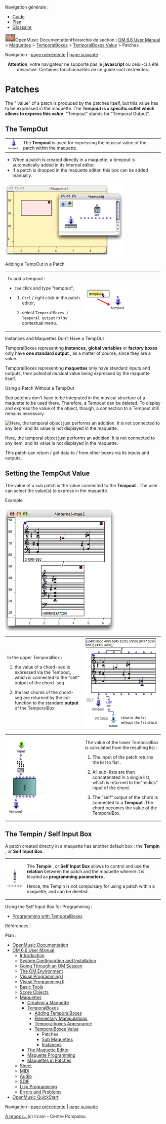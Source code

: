 <div id="tplf" class="tplPage">

<div id="tplh">

<span class="hidden">Navigation générale : </span>

  - [<span>Guide</span>](OM-Documentation.md)
  - [<span>Plan</span>](OM-Documentation_1.md)
  - [<span>Glossaire</span>](OM-Documentation_2.md)

</div>

<div id="tplt">

![empty.gif](../tplRes/page/empty.gif)![logoom1.png](../res/logoom1.png)<span class="tplTi">OpenMusic
Documentation</span><span class="sw_outStack_navRoot"><span class="hidden">Hiérarchie
de section : </span>[<span>OM 6.6 User
Manual</span>](OM-User-Manual.md)<span class="stkSep"> \>
</span>[<span>Maquettes</span>](Maquettes.md)<span class="stkSep"> \>
</span>[<span>TemporalBoxes</span>](TemporalBoxes.md)<span class="stkSep">
\> </span>[<span>TemporalBoxes
Value</span>](TempValues.md)<span class="stkSep"> \>
</span><span class="stkSel_yes"><span>Patches</span></span></span>

</div>

<div class="tplNav">

<span class="hidden">Navigation : </span>[<span>page
précédente</span>](TempValues.md "page précédente(TemporalBoxes Value)")<span class="hidden">
| </span>[<span>page
suivante</span>](MaquetteValue.md "page suivante(Sub Maquettes)")

</div>

<div id="tplc" class="tplc_out_yes">

<div style="text-align: center;">

**Attention**, votre navigateur ne supporte pas le **javascript** ou
celui-ci à été désactivé. Certaines fonctionnalités de ce guide sont
restreintes.

</div>

<div class="headCo">

# <span>Patches</span>

<div class="headCo_co">

<div>

<div class="infobloc">

<div class="txt">

The " value" of a patch is produced by the patches itself, but this
value has to be expressed in the maquette. The **Tempout is a specific
outlet which allows to express this value.** "Tempout" stands for
"Temporal Output".

</div>

</div>

<div class="part">

## <span>The TempOut</span>

<div class="part_co">

<div class="infobloc">

<div class="txt">

|                                                                                   |                                                                                            |
| --------------------------------------------------------------------------------- | ------------------------------------------------------------------------------------------ |
| <span class="iconButton_tim">![tempout\_icon.png](../res/tempout_icon.png)</span> | The **Tempout** is used for expressing the musical value of the patch within the maquette. |

</div>

<div class="txt">

  - <span> When a patch is created directly in a maquette, a tempout is
    automatically added in its internal editor. </span>
  - <span>If a patch is dropped in the maquette editor, this box can be
    added manually.</span>

</div>

<div class="caption">

<div class="caption_co">

![addigntemp1.png](../res/addigntemp1.png)

</div>

</div>

</div>

<div class="infobloc">

<div class="infobloc_ti">

<span>Adding a TempOut in a Patch</span>

</div>

<div class="txtRes">

<table>
<colgroup>
<col style="width: 50%" />
<col style="width: 50%" />
</colgroup>
<tbody>
<tr class="odd">
<td><div class="dk_txtRes_txt txt">
<p>To add a tempout :</p>
<ul>
<li><p><code class="keyboard_tl">Cmd</code> click and type "tempout",</p></li>
</ul>
<ul>
<li><ol>
<li><p><code class="keyboard_tl">Ctrl</code> / right click in the patch editor,</p></li>
<li><p>select <code class="menuPath_tl">TemporalBoxes / Temporal Output</code> in the contextual menu.</p></li>
</ol></li>
</ul>
</div></td>
<td><div class="caption">
<div class="caption_co">
<img src="../res/addigntemp.png" width="139" height="89" alt="addigntemp.png" />
</div>
</div></td>
</tr>
</tbody>
</table>

</div>

</div>

<div class="infobloc">

<div class="infobloc_ti">

<span>Instances and Maquettes Don't Have a TempOut</span>

</div>

<div class="txt">

TemporalBoxes representing **instances,** **global variables** or
**factory boxes** only have **one standard output** , as a matter of
course, since they are a value.

TemporalBoxes representing **maquettes** only have standard inputs and
outputs, their potential musical value being expressed by the maquette
itself.

</div>

</div>

<div class="bloc note">

<div class="bloc_ti note_ti">

<span>Using a Patch Without a TempOut</span>

</div>

<div class="txt">

Sub patches don't have to be integrated in the musical structure of a
maquette to be used there. Therefore, a Tempout can be deleted. To
display and express the value of the object, though, a connection to a
Tempout still remains necessary.

</div>

<div class="caption">

<div class="caption_co">

![Here, the temporal object just performs an addition. It is not
connected to any item, and its value is not displayed in the
maquette.](../res/nomusic1.png)

</div>

<div class="caption_ti">

Here, the temporal object just performs an addition. It is not connected
to any item, and its value is not displayed in the maquette.

</div>

</div>

<div class="txt">

This patch can return / get data to / from other boxes via its inputs
and outputs.

</div>

</div>

</div>

</div>

<div class="part">

## <span>Setting the TempOut Value</span>

<div class="part_co">

<div class="infobloc">

<div class="txt">

The value of a sub patch is the value connected to the **Tempout** . The
user can select the value(s) to express in the maquette.

</div>

</div>

<div class="bloc example">

<div class="bloc_ti example_ti">

<span>Example</span>

</div>

<div class="caption">

<div class="caption_co">

![tempout%2Boutput1.png](../res/tempout%2Boutput1.png)

</div>

</div>

<div class="txtRes">

<table>
<colgroup>
<col style="width: 50%" />
<col style="width: 50%" />
</colgroup>
<tbody>
<tr class="odd">
<td><div class="dk_txtRes_txt txt">
<p>In the upper TemporalBox :</p>
<ol>
<li><p>the value of a chord-seq is expressed via the Tempout, which is connected to the "self" output of the chord-seq</p></li>
<li><p>the last chords of the chord-seq are returned by the cdr function to the standard <strong>output</strong> of the TemporalBox</p></li>
</ol>
</div></td>
<td><div class="caption">
<div class="caption_co">
<img src="../res/tempoutput2.png" width="274" height="294" alt="tempoutput2.png" />
</div>
</div></td>
</tr>
</tbody>
</table>

</div>

<div class="txtRes">

<table>
<colgroup>
<col style="width: 50%" />
<col style="width: 50%" />
</colgroup>
<tbody>
<tr class="odd">
<td><div class="caption">
<div class="caption_co">
<img src="../res/tempoutput1.png" width="104" height="233" alt="tempoutput1.png" />
</div>
</div></td>
<td><div class="dk_txtRes_txt txt">
<p>The value of the lower TemporalBox is calculated from the resulting list :</p>
<ol>
<li><p>The input of the patch returns the list to flat .</p></li>
<li><p>All sub-lists are then concatenated in a single list, which is returned to the"midics" input of the chord.</p></li>
<li><p>The "self" output of the chord is connected to a <strong>Tempout</strong> .The chord becomes the value of the TemporalBox.</p></li>
</ol>
</div></td>
</tr>
</tbody>
</table>

</div>

</div>

</div>

</div>

<div class="part">

## <span>The Tempin / Self Input Box</span>

<div class="part_co">

<div class="infobloc">

<div class="txt">

A patch created directly in a maquette has another default box : the
**Tempin** , or **Self Input Box** .

</div>

<div class="txt">

<table>
<tbody>
<tr class="odd">
<td><p><span class="iconButton_tim"><img src="../res/selfbox_icon.png" class="sfile_icon-png_icon-gif_icon" width="139" height="59" alt="selfbox_icon.png" /></span></p></td>
<td><p>The <strong>Tempin</strong> , or <strong>Self Input Box</strong> allows to control and use the <strong>relation</strong> between the patch and the maquette wherein it is located as <strong>programming parameters</strong> .</p>
<p>Hence, the Tempin is not compulsary for using a patch within a maquette, and can be deleted.</p></td>
</tr>
</tbody>
</table>

</div>

<div class="linkSet">

<div class="linkSet_ti">

<span>Using the Self Input Box for Programming :</span>

</div>

<div class="linkUL">

  - [<span>Programming with TemporalBoxes</span>](TempProgramming.md)

</div>

</div>

</div>

</div>

</div>

</div>

</div>

</div>

<span class="hidden">Références : </span>

</div>

<div id="tplo" class="tplo_out_yes">

<div class="tplOTp">

<div class="tplOBm">

<div id="mnuFrm">

<span class="hidden">Plan :</span>

<div id="mnuFrmUp" onmouseout="menuScrollTiTask.fSpeed=0;" onmouseover="if(menuScrollTiTask.fSpeed&gt;=0) {menuScrollTiTask.fSpeed=-2; scTiLib.addTaskNow(menuScrollTiTask);}" onclick="menuScrollTiTask.fSpeed-=2;" style="display: none;">

<span id="mnuFrmUpLeft">[](#)</span><span id="mnuFrmUpCenter"></span><span id="mnuFrmUpRight"></span>

</div>

<div id="mnuScroll">

  - [<span>OpenMusic Documentation</span>](OM-Documentation.md)
  - [<span>OM 6.6 User Manual</span>](OM-User-Manual.md)
      - [<span>Introduction</span>](00-Sommaire.md)
      - [<span>System Configuration and
        Installation</span>](Installation.md)
      - [<span>Going Through an OM Session</span>](Goingthrough.md)
      - [<span>The OM Environment</span>](Environment.md)
      - [<span>Visual Programming I</span>](BasicVisualProgramming.md)
      - [<span>Visual Programming
        II</span>](AdvancedVisualProgramming.md)
      - [<span>Basic Tools</span>](BasicObjects.md)
      - [<span>Score Objects</span>](ScoreObjects.md)
      - [<span>Maquettes</span>](Maquettes.md)
          - [<span>Creating a Maquette</span>](Maquette.md)
          - [<span>TemporalBoxes</span>](TemporalBoxes.md)
              - [<span>Adding TemporalBoxes</span>](AddingTempbox.md)
              - [<span>Elementary Manipulations</span>](elementary.md)
              - [<span>Temporalboxes Appearance</span>](Appearance.md)
              - [<span>TemporalBoxes Value</span>](TempValues.md)
                  - <span id="i3" class="outLeftSel_yes"><span>Patches</span></span>
                  - [<span>Sub Maquettes</span>](MaquetteValue.md)
                  - [<span>Instances</span>](InstancesValue.md)
          - [<span>The Maquette Editor</span>](Editor.md)
          - [<span>Maquette
            Programming</span>](Programming%20Maquette.md)
          - [<span>Maquettes in
            Patches</span>](Maquettes%20in%20Patches.md)
      - [<span>Sheet</span>](Sheet.md)
      - [<span>MIDI</span>](MIDI.md)
      - [<span>Audio</span>](Audio.md)
      - [<span>SDIF</span>](SDIF.md)
      - [<span>Lisp Programming</span>](Lisp.md)
      - [<span>Errors and Problems</span>](errors.md)
  - [<span>OpenMusic QuickStart</span>](QuickStart-Chapters.md)

</div>

<div id="mnuFrmDown" onmouseout="menuScrollTiTask.fSpeed=0;" onmouseover="if(menuScrollTiTask.fSpeed&lt;=0) {menuScrollTiTask.fSpeed=2; scTiLib.addTaskNow(menuScrollTiTask);}" onclick="menuScrollTiTask.fSpeed+=2;" style="display: none;">

<span id="mnuFrmDownLeft">[](#)</span><span id="mnuFrmDownCenter"></span><span id="mnuFrmDownRight"></span>

</div>

</div>

</div>

</div>

</div>

<div class="tplNav">

<span class="hidden">Navigation : </span>[<span>page
précédente</span>](TempValues.md "page précédente(TemporalBoxes Value)")<span class="hidden">
| </span>[<span>page
suivante</span>](MaquetteValue.md "page suivante(Sub Maquettes)")

</div>

<div id="tplb">

[<span>A propos...</span>](OM-Documentation_3.md)(c) Ircam - Centre
Pompidou

</div>

</div>

